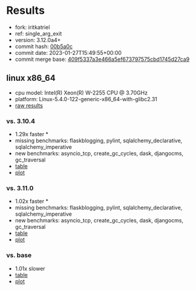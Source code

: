 # Results

- fork: iritkatriel
- ref: single_arg_exit
- version: 3.12.0a4+
- commit hash: [00b5a0c](https://github.com/iritkatriel/cpython/commit/00b5a0c)
- commit date: 2023-01-27T15:49:55+00:00
- commit merge base: [409f5337a3e466a5ef673797575cbd1745d27ca9](https://github.com/iritkatriel/cpython/commit/409f5337a3e466a5ef673797575cbd1745d27ca9)

## linux x86_64

- cpu model: Intel(R) Xeon(R) W-2255 CPU @ 3.70GHz
- platform: Linux-5.4.0-122-generic-x86_64-with-glibc2.31
- [raw results](bm-20230127-linux-x86_64-iritkatriel-single_arg_exit-3.12.0a4%2B-00b5a0c.json)

### vs. 3.10.4

- 1.29x faster \*
- missing benchmarks: flaskblogging, pylint, sqlalchemy_declarative, sqlalchemy_imperative
- new benchmarks: asyncio_tcp, create_gc_cycles, dask, djangocms, gc_traversal
- [table](bm-20230127-linux-x86_64-iritkatriel-single_arg_exit-3.12.0a4%2B-00b5a0c-vs-3.10.4.md)
- [plot](bm-20230127-linux-x86_64-iritkatriel-single_arg_exit-3.12.0a4%2B-00b5a0c-vs-3.10.4.png)

### vs. 3.11.0

- 1.02x faster \*
- missing benchmarks: flaskblogging, pylint, sqlalchemy_declarative, sqlalchemy_imperative
- new benchmarks: asyncio_tcp, create_gc_cycles, dask, djangocms, gc_traversal
- [table](bm-20230127-linux-x86_64-iritkatriel-single_arg_exit-3.12.0a4%2B-00b5a0c-vs-3.11.0.md)
- [plot](bm-20230127-linux-x86_64-iritkatriel-single_arg_exit-3.12.0a4%2B-00b5a0c-vs-3.11.0.png)

### vs. base

- 1.01x slower
- [table](bm-20230127-linux-x86_64-iritkatriel-single_arg_exit-3.12.0a4%2B-00b5a0c-vs-base.md)
- [plot](bm-20230127-linux-x86_64-iritkatriel-single_arg_exit-3.12.0a4%2B-00b5a0c-vs-base.png)

